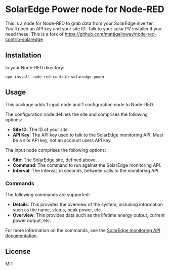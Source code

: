 # SolarEdge Power node for Node-RED

This is a node for Node-RED to grab data from your SolarEdge inverter. You'll need an API key and your site ID. Talk to your solar PV installer if you need these.
This is a fork of https://github.com/mattjgalloway/node-red-contrib-solaredge

## Installation

In your Node-RED directory:

```
npm install node-red-contrib-solaredge-power
```

## Usage

This package adds 1 input node and 1 configuration node to Node-RED.

The configuration node defines the site and comprises the following options:

  * **Site ID**: The ID of your site.
  * **API Key**: The API key used to talk to the SolarEdge monitoring API. Must be a site API key, not an account users API key.

The input node comprises the following options:

  * **Site**: The SolarEdge site, defined above.
  * **Command**: The command to run against the SolarEdge monitoring API.
  * **Interval**: The interval, in seconds, between calls to the monitoring API.

### Commands

The following commands are supported:

  * **Details**: This provides the overview of the system, including information such as the name, status, peak power, etc.
  * **Overview**: This provides data such as the lifetime energy output, current power output, etc.

For more information on the commands, see the [SolarEdge monitoring API documentation](http://www.solaredge.com/sites/default/files/se_monitoring_api.pdf).

## License

MIT

